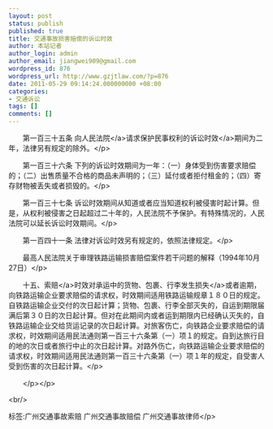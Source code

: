 ```yaml
---
layout: post
status: publish
published: true
title: 交通事故损害赔偿的诉讼时效
author: 本站记者
author_login: admin
author_email: jiangwei909@gmail.com
wordpress_id: 876
wordpress_url: http://www.gzjtlaw.com/?p=876
date: 2011-05-29 09:14:24.000000000 +08:00
categories:
- 交通诉讼
tags: []
comments: []
---
```

<p><p>　　第一百三十五条 向<a>人民法院<&#47;a>请求保护民事权利的<a>诉讼时效<&#47;a>期间为二年，法律另有规定的除外。<&#47;p><br><p>　　第一百三十六条 下列的诉讼时效期间为一年：（一）身体受到伤害要求赔偿的；（二）出售质量不合格的商品未声明的；（三）延付或者拒付租金的；（四）寄存财物被丢失或者损毁的。<&#47;p><br><p>　　第一百三十七条 诉讼时效期间从知道或者应当知道权利被侵害时起计算。但是，从权利被侵害之日起超过二十年的，人民法院不予保护。有特殊情况的，人民法院可以延长诉讼时效期间。<&#47;p><br><p>　　第一百四十一条 法律对诉讼时效另有规定的，依照法律规定。<&#47;p><p>　　最高人民法院关于审理铁路运输损害赔偿案件若干问题的解释（1994年10月27日）<&#47;p><br><p>　　十五、<a>索赔<&#47;a>时效对承运中的货物、包裹、行李发生<a>损失<&#47;a>或者逾期，向铁路运输企业要求赔偿的请求权，时效期间适用铁路运输规章１８０日的规定。自铁路运输企业交付的次日起计算；货物、包裹、行李全部灭失的，自运到期限届满后第３０日的次日起计算。但对在此期间内或者运到期限内已经确认灭失的，自铁路运输企业交给货运记录的次日起计算。对旅客伤亡，向铁路企业要求赔偿的请求权，时效期间适用民法通则第一百三十六条第（一）项１的规定。自到达旅行目的地的次日或者旅行中止的次日起计算。对路外伤亡，向铁路运输企业要求赔偿的请求权，时效期间适用民法通则第一百三十六条第（一）项１年的规定，自受害人受到伤害的次日起计算。<&#47;p><br><p>　　<&#47;p><&#47;p><br&#47;><p>标签:广州交通事故索赔 广州交通事故赔偿 广州交通事故律师<&#47;p>
